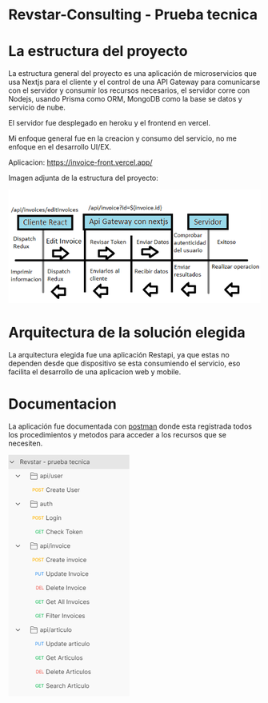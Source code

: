 # Revstar-Consulting - Prueba tecnica


# La estructura del proyecto

 La estructura general del proyecto es una aplicación de microservicios que usa Nextjs para el cliente y el control de una API Gateway 
 para comunicarse con el servidor y consumir los recursos necesarios, el servidor corre con Nodejs, usando Prisma como ORM, MongoDB como la base se datos y servicio de nube.

El servidor fue desplegado en heroku y el frontend en vercel.

Mi enfoque general fue en la creacion y consumo del servicio, no me enfoque en el desarrollo UI/EX.

Aplicacion: https://invoice-front.vercel.app/

Imagen adjunta de la estructura del proyecto:
 
 <img src="./example request.png" />
 
 
 # Arquitectura de la solución elegida
 
 La arquitectura elegida fue una aplicación Restapi, ya que estas no dependen desde que dispositivo se esta consumiendo el servicio, eso facilita el desarrollo de una aplicacion web y mobile.
 
 # Documentacion 
 
 La aplicación fue documentada con <a href="./Revstar.postman_collection.json"/>postman</a> donde esta registrada todos los procedimientos y metodos para acceder a los recursos que se necesiten.

 <img src="./postman estructura.PNG" />

